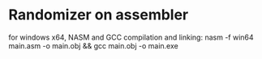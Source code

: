 # Randomizer on assembler
for windows x64, NASM and GCC
compilation and linking: nasm -f win64 main.asm -o main.obj && gcc main.obj -o main.exe
